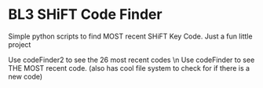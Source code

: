 # BL3 SHiFT Code Finder
Simple python scripts to find MOST recent SHiFT Key Code. Just a fun little project

Use codeFinder2 to see the 26 most recent codes \n
Use codeFinder to see THE MOST recent code. (also has cool file system to check for if there is a new code)

